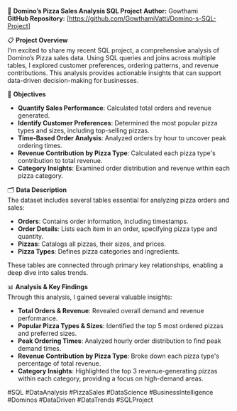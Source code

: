 🍕 **Domino’s Pizza Sales Analysis SQL Project** 
**Author:** Gowthami  
**GitHub Repository:** [https://github.com/GowthamiVatti/Domino-s-SQL-Project]

📋 **Project Overview**  
I'm excited to share my recent SQL project, a comprehensive analysis of Domino’s Pizza sales data. Using SQL queries and joins across multiple tables, I explored customer preferences, ordering patterns, and revenue contributions. This analysis provides actionable insights that can support data-driven decision-making for businesses.

🚀 **Objectives**  
- **Quantify Sales Performance**: Calculated total orders and revenue generated.
- **Identify Customer Preferences**: Determined the most popular pizza types and sizes, including top-selling pizzas.
- **Time-Based Order Analysis**: Analyzed orders by hour to uncover peak ordering times.
- **Revenue Contribution by Pizza Type**: Calculated each pizza type's contribution to total revenue.
- **Category Insights**: Examined order distribution and revenue within each pizza category.

🗂️ **Data Description**  
The dataset includes several tables essential for analyzing pizza orders and sales:

- **Orders**: Contains order information, including timestamps.
- **Order Details**: Lists each item in an order, specifying pizza type and quantity.
- **Pizzas**: Catalogs all pizzas, their sizes, and prices.
- **Pizza Types**: Defines pizza categories and ingredients.

These tables are connected through primary key relationships, enabling a deep dive into sales trends.

📊 **Analysis & Key Findings**  
Through this analysis, I gained several valuable insights:

- **Total Orders & Revenue**: Revealed overall demand and revenue performance.
- **Popular Pizza Types & Sizes**: Identified the top 5 most ordered pizzas and preferred sizes.
- **Peak Ordering Times**: Analyzed hourly order distribution to find peak demand times.
- **Revenue Contribution by Pizza Type**: Broke down each pizza type's percentage of total revenue.
- **Category Insights**: Highlighted the top 3 revenue-generating pizzas within each category, providing a focus on high-demand areas.

#SQL #DataAnalysis #PizzaSales #DataScience #BusinessIntelligence #Dominos #DataDriven #DataTrends #SQLProject 
